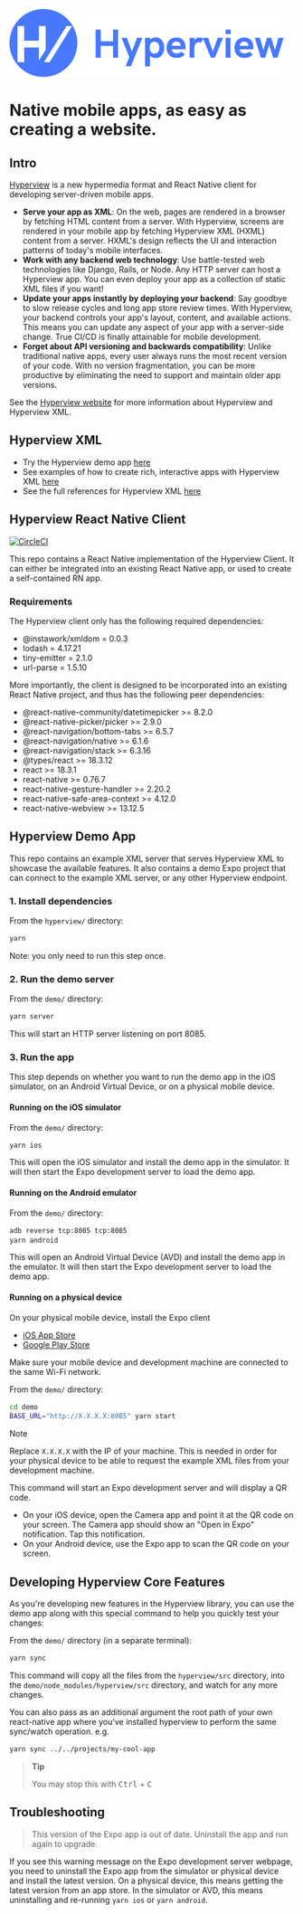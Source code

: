 [![logo](./demo/assets/icon_small.png)](https://hyperview.org)

# Native mobile apps, as easy as creating a website.

## Intro

[Hyperview](https://hyperview.org) is a new hypermedia format and React Native client for developing server-driven mobile apps.

- **Serve your app as XML**: On the web, pages are rendered in a browser by fetching HTML content from a server. With Hyperview, screens are rendered in your mobile app by fetching Hyperview XML (HXML) content from a server. HXML's design reflects the UI and interaction patterns of today's mobile interfaces.
- **Work with any backend web technology**: Use battle-tested web technologies like Django, Rails, or Node. Any HTTP server can host a Hyperview app. You can even deploy your app as a collection of static XML files if you want!
- **Update your apps instantly by deploying your backend**: Say goodbye to slow release cycles and long app store review times. With Hyperview, your backend controls your app's layout, content, and available actions. This means you can update any aspect of your app with a server-side change. True CI/CD is finally attainable for mobile development.
- **Forget about API versioning and backwards compatibility**: Unlike traditional native apps, every user always runs the most recent version of your code. With no version fragmentation, you can be more productive by eliminating the need to support and maintain older app versions.

See the [Hyperview website](https://hyperview.org) for more information about Hyperview and Hyperview XML.

## Hyperview XML

- Try the Hyperview demo app [here](https://hyperview.org/docs/example_live)
- See examples of how to create rich, interactive apps with Hyperview XML [here](https://hyperview.org/docs/example_navigation)
- See the full references for Hyperview XML [here](https://hyperview.org/docs/reference_index)

## Hyperview React Native Client

[![CircleCI](https://circleci.com/gh/Instawork/hyperview.svg?style=svg)](https://circleci.com/gh/Instawork/hyperview)

This repo contains a React Native implementation of the Hyperview Client. It can either be integrated into an existing React Native app, or used to create a self-contained RN app.

### Requirements

The Hyperview client only has the following required dependencies:

- @instawork/xmldom = 0.0.3
- lodash = 4.17.21
- tiny-emitter = 2.1.0
- url-parse = 1.5.10

More importantly, the client is designed to be incorporated into an existing React Native project, and thus has the following peer dependencies:

- @react-native-community/datetimepicker >= 8.2.0
- @react-native-picker/picker >= 2.9.0
- @react-navigation/bottom-tabs >= 6.5.7
- @react-navigation/native >= 6.1.6
- @react-navigation/stack >= 6.3.16
- @types/react >= 18.3.12
- react >= 18.3.1
- react-native >= 0.76.7
- react-native-gesture-handler >= 2.20.2
- react-native-safe-area-context >= 4.12.0
- react-native-webview >= 13.12.5

## Hyperview Demo App

This repo contains an example XML server that serves Hyperview XML to showcase the available features.
It also contains a demo Expo project that can connect to the example XML server, or any other Hyperview endpoint.

### 1. Install dependencies

From the `hyperview/` directory:

```sh
yarn
```

Note: you only need to run this step once.

### 2. Run the demo server

From the `demo/` directory:

```sh
yarn server
```

This will start an HTTP server listening on port 8085.

### 3. Run the app

This step depends on whether you want to run the demo app in the iOS simulator, on an Android Virtual Device, or on a physical mobile device.

#### Running on the iOS simulator

From the `demo/` directory:

```sh
yarn ios
```

This will open the iOS simulator and install the demo app in the simulator. It will then start the Expo development server to load the demo app.

#### Running on the Android emulator

From the `demo/` directory:

```sh
adb reverse tcp:8085 tcp:8085
yarn android
```

This will open an Android Virtual Device (AVD) and install the demo app in the emulator. It will then start the Expo development server to load the demo app.

#### Running on a physical device

On your physical mobile device, install the Expo client

- [iOS App Store](https://itunes.apple.com/us/app/expo-client/id982107779?mt=8)
- [Google Play Store](https://play.google.com/store/apps/details?id=host.exp.exponent)

Make sure your mobile device and development machine are connected to the same Wi-Fi network.

From the `demo/` directory:

```sh
cd demo
BASE_URL="http://X.X.X.X:8085" yarn start
```

> [!NOTE]
> Replace `X.X.X.X` with the IP of your machine. This is needed in order for your physical device to be able to request the example XML files from your development machine.

This command will start an Expo development server and will display a QR code.

- On your iOS device, open the Camera app and point it at the QR code on your screen. The Camera app should show an "Open in Expo" notification. Tap this notification.
- On your Android device, use the Expo app to scan the QR code on your screen.

## Developing Hyperview Core Features

As you're developing new features in the Hyperview library, you can use the demo app along with this special command to help you quickly test your changes:

From the `demo/` directory (in a separate terminal):

```sh
yarn sync
```

This command will copy all the files from the `hyperview/src` directory, into the `demo/node_modules/hyperview/src` directory, and watch for any more changes.

You can also pass as an additional argument the root path of your own react-native app where you've installed hyperview to perform the same sync/watch operation. e.g.

```sh
yarn sync ../../projects/my-cool-app
```

> **Tip**
>
> You may stop this with <kbd>Ctrl</kbd> + <kbd>C</kbd>

## Troubleshooting

> This version of the Expo app is out of date. Uninstall the app and run again to upgrade.

If you see this warning message on the Expo development server webpage, you need to uninstall the Expo app from the simulator or physical device and install the latest version. On a physical device, this means getting the latest version from an app store. In the simulator or AVD, this means uninstalling and re-running `yarn ios` or `yarn android`.
